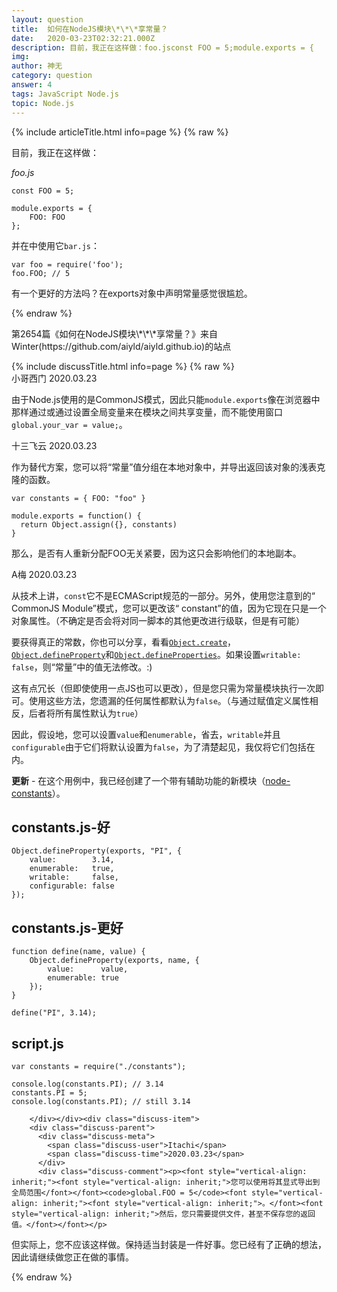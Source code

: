 ```yaml
---
layout: question
title:  如何在NodeJS模块\*\*\*享常量？
date:   2020-03-23T02:32:21.000Z
description: 目前，我正在这样做：foo.jsconst FOO = 5;module.exports = {    FOO  FOO};并在中使...
img: 
author: 神无
category: question
answer: 4
tags: JavaScript Node.js
topic: Node.js
---
```

<div class="article-root">
  <div class="article">
    {% include articleTitle.html info=page %}
    {% raw %}
    <div class="article-content"><p><font style="vertical-align: inherit;"><font style="vertical-align: inherit;">目前，我正在这样做：</font></font></p>

<p><em><font style="vertical-align: inherit;"><font style="vertical-align: inherit;">foo.js</font></font></em></p>

<pre><code>const FOO = 5;<font></font>
<font></font>
module.exports = {<font></font>
    FOO: FOO<font></font>
};<font></font>
</code></pre>

<p><font style="vertical-align: inherit;"><font style="vertical-align: inherit;">并在中使用它</font></font><code>bar.js</code><font style="vertical-align: inherit;"><font style="vertical-align: inherit;">：</font></font></p>

<pre><code>var foo = require('foo');<font></font>
foo.FOO; // 5<font></font>
</code></pre>

<p><font style="vertical-align: inherit;"><font style="vertical-align: inherit;">有一个更好的方法吗？</font><font style="vertical-align: inherit;">在exports对象中声明常量感觉很尴尬。</font></font></p></div>
    {% endraw %}
  </div>
  <p class="winter_mark">第2654篇《如何在NodeJS模块\*\*\*享常量？》来自Winter(https://github.com/aiyld/aiyld.github.io)的站点</p>
  <div class="discuss-wrapper">
    {% include discussTitle.html info=page %}
    {% raw %}
    <div class="discuss-list">
    <div class="discuss-item">
        <div class="discuss-parent">
          <div class="discuss-meta">
            <span class="discuss-user">小哥西门</span>
            <span class="discuss-time">2020.03.23</span>
          </div>
          <div class="discuss-comment"><p><font style="vertical-align: inherit;"><font style="vertical-align: inherit;">由于Node.js使用的是CommonJS模式，因此只能</font></font><code>module.exports</code><font style="vertical-align: inherit;"><font style="vertical-align: inherit;">像在浏览器中那样</font><font style="vertical-align: inherit;">通过</font><font style="vertical-align: inherit;">或通过设置全局</font><font style="vertical-align: inherit;">变量来在模块之间共享变量</font><font style="vertical-align: inherit;">，而不能使用窗口</font></font><code>global.your_var = value;</code><font style="vertical-align: inherit;"><font style="vertical-align: inherit;">。</font></font></p></div>
        </div></div><div class="discuss-item">
        <div class="discuss-parent">
          <div class="discuss-meta">
            <span class="discuss-user">十三飞云</span>
            <span class="discuss-time">2020.03.23</span>
          </div>
          <div class="discuss-comment"><p><font style="vertical-align: inherit;"><font style="vertical-align: inherit;">作为替代方案，您可以将“常量”值分组在本地对象中，并导出返回该对象的浅表克隆的函数。</font></font></p>

<pre><code>var constants = { FOO: "foo" }<font></font>
<font></font>
module.exports = function() {<font></font>
  return Object.assign({}, constants)<font></font>
}<font></font>
</code></pre>

<p><font style="vertical-align: inherit;"><font style="vertical-align: inherit;">那么，是否有人重新分配FOO无关紧要，因为这只会影响他们的本地副本。</font></font></p></div>
        </div></div><div class="discuss-item">
        <div class="discuss-parent">
          <div class="discuss-meta">
            <span class="discuss-user">A梅</span>
            <span class="discuss-time">2020.03.23</span>
          </div>
          <div class="discuss-comment"><p><font style="vertical-align: inherit;"><font style="vertical-align: inherit;">从技术上讲，</font></font><code>const</code><font style="vertical-align: inherit;"><font style="vertical-align: inherit;">它不是ECMAScript规范的一部分。</font><font style="vertical-align: inherit;">另外，使用您注意到的“ CommonJS Module”模式，您可以更改该“ constant”的值，因为它现在只是一个对象属性。</font><font style="vertical-align: inherit;">（不确定是否会将对同一脚本的其他更改进行级联，但是有可能）</font></font></p>

<p><font style="vertical-align: inherit;"><font style="vertical-align: inherit;">要获得真正的常数，你也可以分享，看看</font></font><a href="https://developer.mozilla.org/en/JavaScript/Reference/Global_Objects/Object/create" rel="noreferrer"><code>Object.create</code></a><font style="vertical-align: inherit;"><font style="vertical-align: inherit;">，</font></font><a href="https://developer.mozilla.org/en/JavaScript/Reference/Global_Objects/Object/defineProperty" rel="noreferrer"><code>Object.defineProperty</code></a><font style="vertical-align: inherit;"><font style="vertical-align: inherit;">和</font></font><a href="https://developer.mozilla.org/en/JavaScript/Reference/Global_Objects/Object/defineProperties" rel="noreferrer"><code>Object.defineProperties</code></a><font style="vertical-align: inherit;"><font style="vertical-align: inherit;">。</font><font style="vertical-align: inherit;">如果设置</font></font><code>writable: false</code><font style="vertical-align: inherit;"><font style="vertical-align: inherit;">，则“常量”中的值无法修改。</font><font style="vertical-align: inherit;">:)</font></font></p>

<p><font style="vertical-align: inherit;"><font style="vertical-align: inherit;">这有点冗长（但即使使用一点JS也可以更改），但是您只需为常量模块执行一次即可。</font><font style="vertical-align: inherit;">使用这些方法，您遗漏的任何属性都默认为</font></font><code>false</code><font style="vertical-align: inherit;"><font style="vertical-align: inherit;">。</font><font style="vertical-align: inherit;">（与通过赋值定义属性相反，后者将所有属性默认为</font></font><code>true</code><font style="vertical-align: inherit;"><font style="vertical-align: inherit;">）</font></font></p>

<p><font style="vertical-align: inherit;"><font style="vertical-align: inherit;">因此，假设地，您可以设置</font></font><code>value</code><font style="vertical-align: inherit;"><font style="vertical-align: inherit;">和</font></font><code>enumerable</code><font style="vertical-align: inherit;"><font style="vertical-align: inherit;">，省去，</font></font><code>writable</code><font style="vertical-align: inherit;"><font style="vertical-align: inherit;">并且</font></font><code>configurable</code><font style="vertical-align: inherit;"><font style="vertical-align: inherit;">由于它们将默认设置为</font></font><code>false</code><font style="vertical-align: inherit;"><font style="vertical-align: inherit;">，为了清楚起见，我仅将它们包括在内。</font></font></p>

<p><strong><font style="vertical-align: inherit;"><font style="vertical-align: inherit;">更新</font></font></strong><font style="vertical-align: inherit;"><font style="vertical-align: inherit;"> - </font><font style="vertical-align: inherit;">在这个用例中，</font><font style="vertical-align: inherit;">我已经创建了一个</font><font style="vertical-align: inherit;">带有辅助功能</font><font style="vertical-align: inherit;">的新模块（</font></font><a href="https://github.com/dominicbarnes/node-constants" rel="noreferrer"><font style="vertical-align: inherit;"><font style="vertical-align: inherit;">node-constants</font></font></a><font style="vertical-align: inherit;"><font style="vertical-align: inherit;">）。</font></font></p>

<h2><font style="vertical-align: inherit;"><font style="vertical-align: inherit;">constants.js-好</font></font></h2>

<pre><code>Object.defineProperty(exports, "PI", {<font></font>
    value:        3.14,<font></font>
    enumerable:   true,<font></font>
    writable:     false,<font></font>
    configurable: false<font></font>
});<font></font>
</code></pre>

<h2><font style="vertical-align: inherit;"><font style="vertical-align: inherit;">constants.js-更好</font></font></h2>

<pre><code>function define(name, value) {<font></font>
    Object.defineProperty(exports, name, {<font></font>
        value:      value,<font></font>
        enumerable: true<font></font>
    });<font></font>
}<font></font>
<font></font>
define("PI", 3.14);<font></font>
</code></pre>

<h2><font style="vertical-align: inherit;"><font style="vertical-align: inherit;">script.js</font></font></h2>

<pre><code>var constants = require("./constants");<font></font>
<font></font>
console.log(constants.PI); // 3.14<font></font>
constants.PI = 5;<font></font>
console.log(constants.PI); // still 3.14<font></font>
</code></pre></div>
        </div></div><div class="discuss-item">
        <div class="discuss-parent">
          <div class="discuss-meta">
            <span class="discuss-user">Itachi</span>
            <span class="discuss-time">2020.03.23</span>
          </div>
          <div class="discuss-comment"><p><font style="vertical-align: inherit;"><font style="vertical-align: inherit;">您可以使用将其显式导出到全局范围</font></font><code>global.FOO = 5</code><font style="vertical-align: inherit;"><font style="vertical-align: inherit;">。</font><font style="vertical-align: inherit;">然后，您只需要提供文件，甚至不保存您的返回值。</font></font></p>

<p><font style="vertical-align: inherit;"><font style="vertical-align: inherit;">但实际上，您不应该这样做。</font><font style="vertical-align: inherit;">保持适当封装是一件好事。</font><font style="vertical-align: inherit;">您已经有了正确的想法，因此请继续做您正在做的事情。</font></font></p></div>
        </div></div>
    </div>
    {% endraw %}
  </div>
<div>
